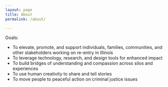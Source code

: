 ```yaml
---
layout: page
title: About
permalink: /about/

---
```


Goals:

* To elevate, promote, and support individuals, families, communities, and other stakeholders working on re-entry in Illinois
* To leverage technology, research, and design tools for enhanced impact
* To build bridges of understanding and compassion across silos and experiences
* To use human creativity to share and tell stories
* To move people to peaceful action on criminal justice issues
